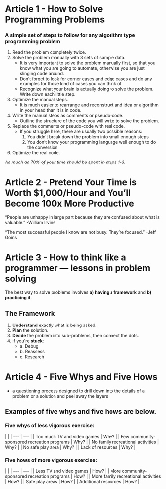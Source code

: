# Article 1 - How to Solve Programming Problems

### A simple set of steps to follow for any algorithm type programming problem
1. Read the problem completely twice.
2. Solve the problem manually with 3 sets of sample data.
    - It is very important to solve the problem manually first, so that you know what you are going to automate, otherwise you are just slinging code around. 
    - Don’t forget to look for corner cases and edge cases and do any examples for those kind of cases you can think of.
    - Recognize what your brain is actually doing to solve the problem. Write down each little step.
3. Optimize the manual steps.
    - It is much easier to rearrange and reconstruct and idea or algorithm in your head than it is in code.
4. Write the manual steps as comments or pseudo-code.
    - Outline the structure of the code you will write to solve the problem.
5. Replace the comments or pseudo-code with real code.
    - If you struggle here, there are usually two possible reasons:
      1. You didn’t break down the problem into small enough steps
      2. You don’t know your programming language well enough to do the conversion
6. Optimize the real code.

*As much as 70% of your time should be spent in steps 1-3.*

# Article 2 - Pretend Your Time is Worth $1,000/Hour and You’ll Become 100x More Productive
“People are unhappy in large part because they are confused about what is valuable.” -William Irvine

“The most successful people I know are not busy. They’re focused.” -Jeff Goins

# Article 3 - How to think like a programmer — lessons in problem solving
The best way to solve problems involves **a) having a framework** and **b) practicing it**.
## The Framework
1. **Understand** exactly what is being asked.
2. **Plan** the solution.
3. **Divide** the problem into sub-problems, then connect the dots.
4. If you're **stuck**:
    - a. Debug
    - b. Reassess
    - c. Research

# Article 4 - Five Whys and Five Hows
- a questioning process designed to drill down into the details of a problem or a solution and peel away the layers
## Examples of five whys and five hows are below.

### Five whys of less vigorous exercise:
|  |
| --- | --- |
| Too much TV and video games | Why? |
| Few community-sponsored recreation programs | Why? |
| No family recreational activities | Why? |
| No safe play area | Why? |
| Lack of resources | Why? |


### Five hows of more vigorous exercise:
|  |
| --- | --- |
| Less TV and video games | How? |
| More community-sponsored recreation programs | How? |
| More family recreational activities | How? |
| Safe play areas | How? |
| Additional resources | How? |

